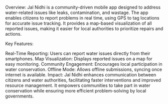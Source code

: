 Overview:
Jal Nidhi is a community-driven mobile app designed to address water-related issues like leaks, contamination, and wastage. The app enables citizens to report problems in real time, using GPS to tag locations for accurate issue tracking. It provides a map-based visualization of all reported issues, making it easier for local authorities to prioritize repairs and actions.

Key Features:

Real-Time Reporting: Users can report water issues directly from their smartphones.
Map Visualization: Displays reported issues on a map for easy monitoring.
Community Engagement: Encourages local participation in water conservation.
Offline Mode: Allows offline submissions, syncing once internet is available.
Impact:
Jal Nidhi enhances communication between citizens and water authorities, facilitating faster interventions and improved resource management. It empowers communities to take part in water conservation while ensuring more efficient problem-solving by local governments.

